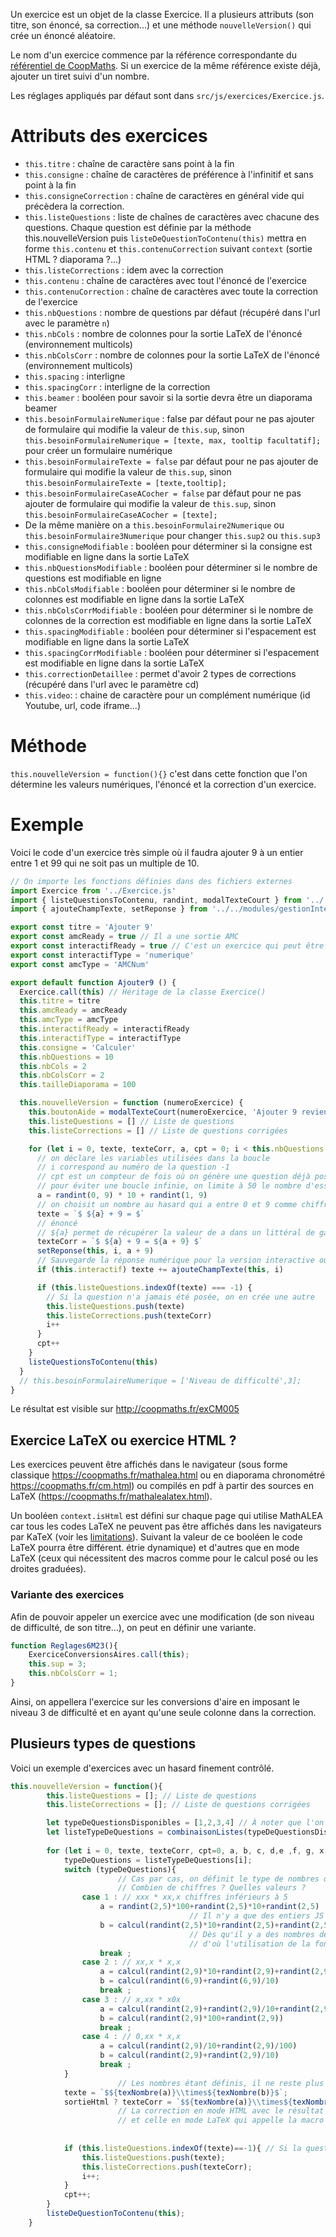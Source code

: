 Un exercice est un objet de la classe Exercice. Il a plusieurs attributs (son titre, son énoncé, sa correction...) et une méthode `nouvelleVersion()` qui crée un énoncé aléatoire.

Le nom d'un exercice commence par la référence correspondante du [référentiel de CoopMaths](https://coopmaths.fr/pdf/CoopMaths-Referentiel.pdf). Si un exercice de la même référence existe déjà, ajouter un tiret suivi d'un nombre.

Les réglages appliqués par défaut sont dans `src/js/exercices/Exercice.js`.


# Attributs des exercices

* `this.titre` : chaîne de caractère sans point à la fin  
* `this.consigne` : chaîne de caractères de préférence à l'infinitif et sans point à la fin
* `this.consigneCorrection` : chaîne de caractères en général vide qui précèdera la correction.
* `this.listeQuestions` : liste de chaînes de caractères avec chacune des questions. Chaque question est définie par la méthode this.nouvelleVersion puis `listeDeQuestionToContenu(this)` mettra en forme `this.contenu` et `this.contenuCorrection` suivant `context` (sortie HTML ? diaporama ?...)
* `this.listeCorrections` : idem avec la correction
* `this.contenu` : chaîne de caractères avec tout l'énoncé de l'exercice
* `this.contenuCorrection` : chaîne de caractères avec toute la correction de l'exercice
* `this.nbQuestions` : nombre de questions par défaut (récupéré dans l'url avec le paramètre `n`)
* `this.nbCols` : nombre de colonnes pour la sortie LaTeX de l'énoncé (environnement multicols)
* `this.nbColsCorr` : nombre de colonnes pour la sortie LaTeX de l'énoncé (environnement multicols)
* `this.spacing` : interligne
* `this.spacingCorr` : interligne de la correction
* `this.beamer` : booléen pour savoir si la sortie devra être un diaporama beamer
* `this.besoinFormulaireNumerique` : false par défaut pour ne pas ajouter de formulaire qui modifie la valeur de `this.sup`, sinon `this.besoinFormulaireNumerique = [texte, max, tooltip facultatif];` pour créer un formulaire numérique
* `this.besoinFormulaireTexte = false` par défaut pour ne pas ajouter de formulaire qui modifie la valeur de `this.sup`, sinon `this.besoinFormulaireTexte = [texte,tooltip];`
* `this.besoinFormulaireCaseACocher = false` par défaut pour ne pas ajouter de formulaire qui modifie la valeur de `this.sup`, sinon `this.besoinFormulaireCaseACocher = [texte];`
* De la même manière on a `this.besoinFormulaire2Numerique` ou `this.besoinFormulaire3Numerique` pour changer `this.sup2` ou `this.sup3`
* `this.consigneModifiable` : booléen pour déterminer si la consigne est modifiable en ligne dans la sortie LaTeX
* `this.nbQuestionsModifiable` : booléen pour déterminer si le nombre de questions est modifiable en ligne
* `this.nbColsModifiable` : booléen pour déterminer si le nombre de colonnes est modifiable en ligne dans la sortie LaTeX
* `this.nbColsCorrModifiable`  : booléen pour déterminer si le nombre de colonnes de la correction est modifiable en ligne dans la sortie LaTeX
* `this.spacingModifiable` : booléen pour déterminer si l'espacement est modifiable en ligne dans la sortie LaTeX
* `this.spacingCorrModifiable`  : booléen pour déterminer si l'espacement est modifiable en ligne dans la sortie LaTeX
* `this.correctionDetaillee` : permet d'avoir 2 types de corrections (récupéré dans l'url avec le paramètre cd)
* `this.video`: : chaine de caractère pour un complément numérique (id Youtube, url, code iframe...)
  
   	
# Méthode

`this.nouvelleVersion = function(){}` c'est dans cette fonction que l'on détermine les valeurs numériques, l'énoncé et la correction d'un exercice.

# Exemple

Voici le code d'un exercice très simple où il faudra ajouter 9 à un entier entre 1 et 99 qui ne soit pas un multiple de 10.

```js
// On importe les fonctions définies dans des fichiers externes
import Exercice from '../Exercice.js'
import { listeQuestionsToContenu, randint, modalTexteCourt } from '../../modules/outils.js'
import { ajouteChampTexte, setReponse } from '../../modules/gestionInteractif.js'

export const titre = 'Ajouter 9'
export const amcReady = true // Il a une sortie AMC
export const interactifReady = true // C'est un exercice qui peut être interactif
export const interactifType = 'numerique'
export const amcType = 'AMCNum'

export default function Ajouter9 () {
  Exercice.call(this) // Héritage de la classe Exercice()
  this.titre = titre
  this.amcReady = amcReady 
  this.amcType = amcType
  this.interactifReady = interactifReady
  this.interactifType = interactifType
  this.consigne = 'Calculer'
  this.nbQuestions = 10
  this.nbCols = 2
  this.nbColsCorr = 2
  this.tailleDiaporama = 100

  this.nouvelleVersion = function (numeroExercice) {
    this.boutonAide = modalTexteCourt(numeroExercice, 'Ajouter 9 revient à ajouter 10 et à soustraire 1.')
    this.listeQuestions = [] // Liste de questions
    this.listeCorrections = [] // Liste de questions corrigées

    for (let i = 0, texte, texteCorr, a, cpt = 0; i < this.nbQuestions && cpt < 50;) {
      // on déclare les variables utilisées dans la boucle
	  // i correspond au numéro de la question -1
	  // cpt est un compteur de fois où on génère une question déjà posées
	  // pour éviter une boucle infinie, on limite à 50 le nombre d'essais pour générer une question jamais posée
      a = randint(0, 9) * 10 + randint(1, 9)
      // on choisit un nombre au hasard qui a entre 0 et 9 comme chiffre des dizaines et entre 1 et 9 comme chiffre des unités
      texte = `$ ${a} + 9 = $`
      // énoncé 
	  // ${a} permet de récupérer la valeur de a dans un littéral de gabarit définit entre accents graves
      texteCorr = `$ ${a} + 9 = ${a + 9} $`
      setReponse(this, i, a + 9)
      // Sauvegarde la réponse numérique pour la version interactive ou la sortie AMC
      if (this.interactif) texte += ajouteChampTexte(this, i)

      if (this.listeQuestions.indexOf(texte) === -1) {
        // Si la question n'a jamais été posée, on en crée une autre
        this.listeQuestions.push(texte)
        this.listeCorrections.push(texteCorr)
        i++
      }
      cpt++
    }
    listeQuestionsToContenu(this)
  }
  // this.besoinFormulaireNumerique = ['Niveau de difficulté',3];
}

```

Le résultat est visible sur <http://coopmaths.fr/exCM005>


## Exercice LaTeX ou exercice HTML ?


Les exercices peuvent être affichés dans le navigateur (sous forme classique <https://coopmaths.fr/mathalea.html> ou en diaporama chronométré <https://coopmaths.fr/cm.html>) ou compilés en pdf à partir des sources en LaTeX (<https://coopmaths.fr/mathalealatex.html>).

Un booléen `context.isHtml` est défini sur chaque page qui utilise MathALEA car tous les codes LaTeX ne peuvent pas être affichés dans les navigateurs par KaTeX (voir les [limitations](https://katex.org/docs/supported.html)). Suivant la valeur de ce booléen le code LaTeX pourra être différent.
étrie dynamique) et d'autres que en mode LaTeX (ceux qui nécessitent des macros comme pour le calcul posé ou les droites graduées).


### Variante des exercices

Afin de pouvoir appeler un exercice avec une modification (de son niveau de difficulté, de son titre...), on peut en définir une variante.

```js
function Reglages6M23(){
	ExerciceConversionsAires.call(this);
	this.sup = 3;
	this.nbColsCorr = 1;
}
```

Ainsi, on appellera l'exercice sur les conversions d'aire en imposant le niveau 3 de difficulté et en ayant qu'une seule colonne dans la correction.


## Plusieurs types de questions

Voici un exemple d'exercices avec un hasard finement contrôlé.

```js
this.nouvelleVersion = function(){
		this.listeQuestions = []; // Liste de questions
		this.listeCorrections = []; // Liste de questions corrigées

		let typeDeQuestionsDisponibles = [1,2,3,4] // À noter que l'on aurait pu faire [1,1,1,2] pour avoir 3 questions de type 1 et 1 question de type 2
		let listeTypeDeQuestions = combinaisonListes(typeDeQuestionsDisponibles,this.nbQuestions) // Tous les types de questions sont posées mais l'ordre diffère à chaque "cycle"
		
		for (let i = 0, texte, texteCorr, cpt=0, a, b, c, d,e ,f, g, x, y; i < this.nbQuestions && cpt<50; ) {
			typeDeQuestions = listeTypeDeQuestions[i];
			switch (typeDeQuestions){
                        // Cas par cas, on définit le type de nombres que l'on souhaite
                        // Combien de chiffres ? Quelles valeurs ?
				case 1 : // xxx * xx,x chiffres inférieurs à 5
					a = randint(2,5)*100+randint(2,5)*10+randint(2,5)
                                        // Il n'y a que des entiers JS gèrera très bien le calcul
					b = calcul(randint(2,5)*10+randint(2,5)+randint(2,5)/10)
                                        // Dès qu'il y a des nombres décimaux JS peut faire des erreurs
                                        // d'où l'utilisation de la fonction calcul qui s'appuiera sur Algebrite
					break ;
				case 2 : // xx,x * x,x 
					a = calcul(randint(2,9)*10+randint(2,9)+randint(2,9)/10)
					b = calcul(randint(6,9)+randint(6,9)/10)
					break ;
				case 3 : // x,xx * x0x 
					a = calcul(randint(2,9)+randint(2,9)/10+randint(2,9)/100)
					b = calcul(randint(2,9)*100+randint(2,9))
					break ;
				case 4 : // 0,xx * x,x 
					a = calcul(randint(2,9)/10+randint(2,9)/100)
					b = calcul(randint(2,9)+randint(2,9)/10)
					break ;
			}
                        // Les nombres étant définis, il ne reste plus qu'à écrire l'énoncé
			texte = `$${texNombre(a)}\\times${texNombre(b)}$`;
			sortieHtml ? texteCorr = `$${texNombre(a)}\\times${texNombre(b)}=${texNombre(a*b)}$` : texteCorr =`$\\opmul[decimalsepsymbol={,}]{${a}}{${b}}$`;
                        // La correction en mode HTML avec le résultat en ligne
                        // et celle en mode LaTeX qui appelle la macro qui posera le calcul
					
			
			if (this.listeQuestions.indexOf(texte)==-1){ // Si la question n'a jamais été posée, on en créé une autre
				this.listeQuestions.push(texte);
				this.listeCorrections.push(texteCorr);
				i++;
			}
			cpt++;	
		}
		listeDeQuestionToContenu(this);
	}
```